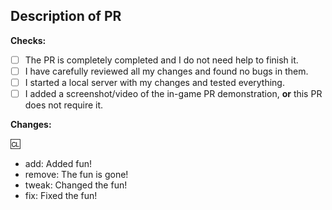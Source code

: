 <!-- THIS IS THE TEMPLATE FOR YOUR PULL REQUEST. The text between the arrows are comments - they will not be visible in PR. -->

## Description of PR
<!-- Describe your Pull Request below. What is he changing? What else can it affect? Try to describe all the changes you have made! -->
**Checks:**
<!-- Performing all the following actions, if it is acceptable for the type of changes, will greatly speed up the analysis of your PR -->
- [ ] The PR is completely completed and I do not need help to finish it.
- [ ] I have carefully reviewed all my changes and found no bugs in them.
- [ ] I started a local server with my changes and tested everything.
- [ ] I added a screenshot/video of the in-game PR demonstration, **or** this PR does not require it.

**Changes:**
<!--
Here you can write a list of changes that will be automatically added to the game when your PR is accepted.
Only what is really important to the players should be placed in the changelog.
In the list of changes, the icon type is not part of the offer, so specify obviously - Added, Deleted, Changed.
bad: - add: New tool for engineers
good: - add: Added new tool for engineers
You can specify your name after the symbol :cl: this is what will be displayed in the changelog (otherwise your name on GitHub will be used)
For example: :cl: Ian
-->

:cl:
- add: Added fun!
- remove: The fun is gone!
- tweak: Changed the fun!
- fix: Fixed the fun!
